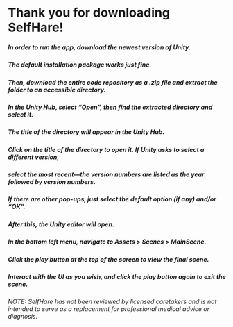 # Thank you for downloading SelfHare!

##### In order to run the app, download the newest version of Unity.
##### The default installation package works just fine.

##### Then, download the entire code repository as a .zip file and extract the folder to an accessible directory.

##### In the Unity Hub, select “Open”, then find the extracted directory and select it.
##### The title of the directory will appear in the Unity Hub.

##### Click on the title of the directory to open it. If Unity asks to select a different version,
##### select the most recent—the version numbers are listed as the year followed by version numbers.
##### If there are other pop-ups, just select the default option (if any) and/or “OK”.

##### After this, the Unity editor will open.
##### In the bottom left menu, navigate to Assets > Scenes > MainScene.
##### Click the play button at the top of the screen to view the final scene.
##### Interact with the UI as you wish, and click the play button again to exit the scene.

###### NOTE: SelfHare has not been reviewed by licensed caretakers and is not intended to serve as a replacement for professional medical advice or diagnosis.
